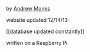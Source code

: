 by [Andrew Monks](http://monks.co)

website updated 12/14/13 

[[database updated constantly]]

written on a Raspberry Pi